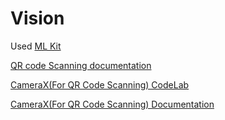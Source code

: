 # Vision

Used [ML Kit](https://developers.google.com/ml-kit)

[QR code Scanning documentation](https://developers.google.com/ml-kit/vision/barcode-scanning/android)

[CameraX(For QR Code Scanning) CodeLab ](https://developer.android.com/codelabs/camerax-getting-started#0)

[CameraX(For QR Code Scanning) Documentation ](https://developer.android.com/training/camerax)
